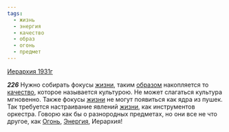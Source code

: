 ```yaml
---
tags:
  - жизнь
  - энергия
  - качество
  - образ
  - огонь
  - предмет
---
```


[Иерархия 1931г](/agni/1931)

___226___
Нужно собирать фокусы [жизни](/tag/#жизнь), таким [образом](/tag/#образ) накопляется то [качество](/tag/#качество), которое называется культурою. Не может слагаться культура мгновенно. Также фокусы [жизни](/tag/#жизнь) не могут появиться как ядра из пушек. Так требуется настраивание явлений [жизни](/tag/#жизнь), как инструментов оркестра. Говорю как бы о разнородных предметах, но они все не что другое, как [Огонь](/tag/#огонь), [Энергия](/tag/#энергия), Иерархия!   

